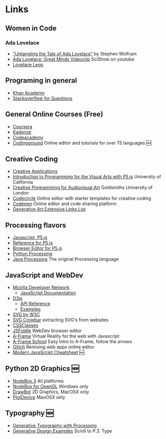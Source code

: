 # Links

## Women in Code
### Ada Lovelace
* ["Untangling the Tale of Ada Lovelace"](http://blog.stephenwolfram.com/2015/12/untangling-the-tale-of-ada-lovelace/) by Stephen Wolfram
* [Ada Lovelace: Great Minds Videoclip](https://www.youtube.com/watch?v=uBbVbqRvqTM) SciShow on youtube
* [Lovelace Lego](https://io9.gizmodo.com/bring-back-victorian-science-with-this-lego-lovelace-b-1747433388?utm_campaign=socialflow_io9_facebook&utm_source=io9_facebook&utm_medium=socialflow)

## Programing in general

* [Khan Academy](https://www.khanacademy.org/computing/computer-programming)
* [Stackoverflow for Questions](http://stackoverflow.com/)

## General Online Courses (Free)
* [Coursera](https://www.coursera.org/)
* [Kadenze](https://www.kadenze.com/)
* [Codeacademy](https://www.codecademy.com/learn)
* [Codingground](https://tutorialspoint.com/codingground.htm) Online editor and tutorials for over 75 languages :new:

## Creative Coding
* [Creative Applications]()
* [Introduction to Programming for the Visual Arts with P5.js](https://www.kadenze.com/courses/introduction-to-programming-for-the-visual-arts-with-p5-js-vi/) University of California
* [Creative Programming for Audiovisual Art](https://www.kadenze.com/courses/creative-programming-for-audiovisual-art) Goldsmiths University of London
* [Codecircle](https://live.codecircle.com) Online editor with starter templates for creative coding 
* [Codepen](https://codepen.io) Online editor and code sharing platform
* [Generative Art Extensive Links List](https://github.com/kosmos/awesome-generative-art)

## Processing flavors
* [Javascript, P5.js](https://p5js.org/)
* [Reference for P5.js](https://p5js.org/reference/)
* [Browser Editor for P5.js ](https://alpha.editor.p5js.org)
* [Python Processing](http://py.prbcessing.org/)
* [Java Processing](http://processing.org/) The original Processing language

## JavaScript and WebDev

* [Mozilla Developer Network](https://developer.mozilla.org/en-US/)
    - [JavaScript Documentation](https://developer.mozilla.org/en-US/docs/Web/JavaScript)
* [D3js](https://d3js.org/)
    - [API Reference](https://github.com/d3/d3/blob/master/API.md)
    - [Examples](https://github.com/d3/d3/wiki/Gallery)
* [SVG by W3C](https://www.w3.org/TR/SVG/) 
* [SVG Crowbar](https://nytimes.github.io/svg-crowbar/) extracting SVG's from websites
* [CSSClasses](http://cssclass.es/materials/)
* [JSFiddle](http://jsfiddle.net/) WebDev browser editor 
* [A-Frame](https://aframe.io) Virtual Reality for the web with Javascript
* [A-Frame School](https://aframe.io/aframe-school/) Easy Intro to A-Frame, follow the arrows
* [Glitch](https://glitch.com) Remixing web apps online editor
* [Modern JavaScript Cheatsheet](https://github.com/mbeaudru/modern-js-cheatsheet)
 :new:

## Python 2D Graphics :new:

* [NodeBox 3](https://www.nodebox.net/node/) All platforms
* [NodeBox for OpenGL](http://www.cityinabottle.org/nodebox/) Windows only
* [DrawBot](http://drawbot.readthedocs.io/index.html) 2D Graphics, MacOSX only
* [PlotDevice](https://plotdevice.io/) MaoOSX only

## Typography :new:
* [Generative Typography with Processing](http://www.creativeapplications.net/processing/generative-typography-processing-tutorial/)
* [Generative Design Examples](http://www.generative-gestaltung.de/2/) Scroll to P.3. Type
